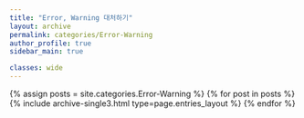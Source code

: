 ```yaml
---
title: "Error, Warning 대처하기"
layout: archive
permalink: categories/Error-Warning
author_profile: true
sidebar_main: true

classes: wide
---
```



{% assign posts = site.categories.Error-Warning %}
{% for post in posts %} {% include archive-single3.html type=page.entries_layout %} {% endfor %}